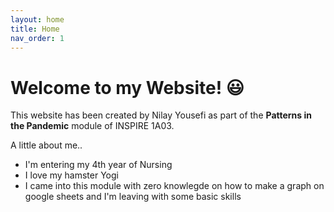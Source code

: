 ```yaml
---
layout: home
title: Home
nav_order: 1
---
```


# **Welcome to my Website!** :smiley:

This website has been created by Nilay Yousefi as part of the **Patterns in the Pandemic** module of INSPIRE 1A03. 

A little about me..
* I'm entering my 4th year of Nursing 
* I love my hamster Yogi 
* I came into this module with zero knowlegde on how to make a graph on google sheets and I'm leaving with some basic skills 
  
